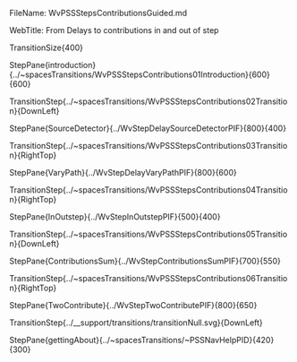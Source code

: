 FileName: WvPSSStepsContributionsGuided.md

WebTitle: From Delays to contributions in and out of step

TransitionSize{400}

StepPane{introduction}{../~spacesTransitions/WvPSSStepsContributions01Introduction}{600}{600}

TransitionStep{../~spacesTransitions/WvPSSStepsContributions02Transition}{DownLeft}

StepPane{SourceDetector}{../WvStepDelaySourceDetectorPIF}{800}{400}

TransitionStep{../~spacesTransitions/WvPSSStepsContributions03Transition}{RightTop}

StepPane{VaryPath}{../WvStepDelayVaryPathPIF}{800}{600}

TransitionStep{../~spacesTransitions/WvPSSStepsContributions04Transition}{RightTop}

StepPane{InOutstep}{../WvStepInOutstepPIF}{500}{400}

TransitionStep{../~spacesTransitions/WvPSSStepsContributions05Transition}{DownLeft}

StepPane{ContributionsSum}{../WvStepContributionsSumPIF}{700}{550}

TransitionStep{../~spacesTransitions/WvPSSStepsContributions06Transition}{RightTop}

StepPane{TwoContribute}{../WvStepTwoContributePIF}{800}{650}

TransitionStep{../\_\_support/transitions/transitionNull.svg}{DownLeft}

StepPane{gettingAbout}{../~spacesTransitions/~PSSNavHelpPID}{420}{300}
